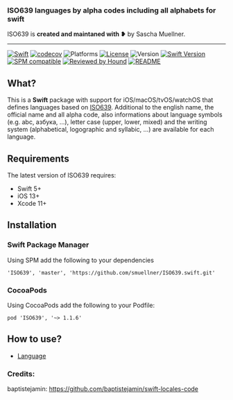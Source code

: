 ### ISO639 languages by alpha codes including all alphabets for swift

ISO639 is **created and maintaned with ❥** by Sascha Muellner.

---
[![Swift](https://github.com/smuellner/ISO639.swift/workflows/Swift/badge.svg?branch=master)](https://github.com/smuellner/ISO639.swift/actions)
[![codecov](https://codecov.io/gh/smuellner/ISO639.swift/branch/master/graph/badge.svg)](https://codecov.io/gh/smuellner/ISO639.swift)
![Platforms](https://img.shields.io/badge/platform-iOS%20%7C%20macOS%20%7C%20tvOS%20%7C%20watchOS%20%7C%20Linux-lightgrey.svg)
[![License](https://img.shields.io/github/license/SwiftPackageRepository/ISO639.swift)](https://github.com/SwiftPackageRepository/ISO639.swift/blob/master/LICENSE)
![Version](https://img.shields.io/github/v/tag/SwiftPackageRepository/ISO639.swift)
[![Swift Version](https://img.shields.io/badge/swift-5.1-orange.svg?style=flat)](https://developer.apple.com/swift)
[![SPM compatible](https://img.shields.io/badge/SPM-compatible-orange.svg?style=flat)](https://github.com/apple/swift-package-manager)
[![Reviewed by Hound](https://img.shields.io/badge/Reviewed_by-Hound-8E64B0.svg)](https://houndci.com)
[![README](https://img.shields.io/badge/-README-lightgrey)](https://smuellner.github.io/ISO639.swift)

## What?
This is a **Swift** package with support for iOS/macOS/tvOS/watchOS that defines languages based on [ISO639](https://en.wikipedia.org/wiki/ISO_639 "iso639").
Additional to the english name, the official name and all alpha code, also informations about language symbols (e.g. abc, азбука, ...), letter case (upper, lower, mixed) and the writing system (alphabetical, logographic and syllabic, ...) are available for each language.

## Requirements

The latest version of ISO639 requires:

- Swift 5+
- iOS 13+
- Xcode 11+

## Installation

### Swift Package Manager
Using SPM add the following to your dependencies

``` 'ISO639', 'master', 'https://github.com/smuellner/ISO639.swift.git' ```

### CocoaPods
Using CocoaPods add the following to your Podfile:

```pod 'ISO639', '~> 1.1.6'```


## How to use?

* [Language](Documentation/language.md) 


### Credits:
baptistejamin: https://github.com/baptistejamin/swift-locales-code
